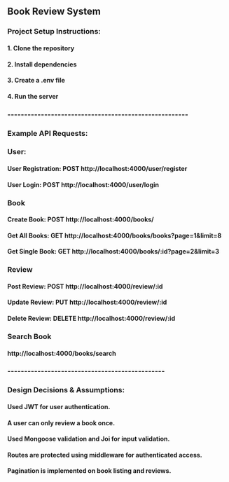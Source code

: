 ## Book Review System

### Project Setup Instructions:

#### 1. Clone the repository
#### 2. Install dependencies
#### 3. Create a .env file
#### 4. Run the server

### ------------------------------------------------------
### Example API Requests:

###  User:
#### User Registration:  POST http://localhost:4000/user/register
#### User Login:         POST http://localhost:4000/user/login

###  Book
#### Create Book:     POST http://localhost:4000/books/
#### Get All Books:   GET http://localhost:4000/books/books?page=1&limit=8
#### Get Single Book: GET http://localhost:4000/books/:id?page=2&limit=3

### Review
#### Post Review:    POST http://localhost:4000/review/:id
#### Update Review:  PUT http://localhost:4000/review/:id
#### Delete Review:  DELETE http://localhost:4000/review/:id

### Search Book
#### http://localhost:4000/books/search

### -----------------------------------------------
### Design Decisions & Assumptions:

#### Used JWT for user authentication.
#### A user can only review a book once.
#### Used Mongoose validation and Joi for input validation.
#### Routes are protected using middleware for authenticated access.
#### Pagination is implemented on book listing and reviews.


